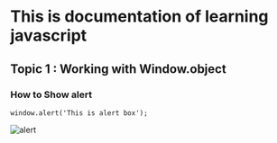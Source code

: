 # This is documentation of learning javascript
## Topic 1 : Working with Window.object
### How to Show alert

```
window.alert('This is alert box');
```
![alert](https://user-images.githubusercontent.com/95132298/143727863-2f4d00de-0534-42c7-93d8-65d71fe05d88.png)
